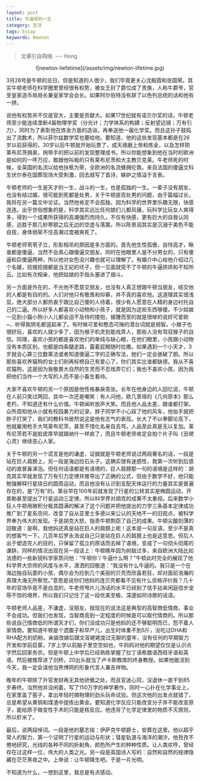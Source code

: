 ```yaml
---
layout: post
title: 牛逼顿的一生
category: 生活
tags: Essay
keywords: Newton
---
```


> 文章引自网络. --- Hong

<center>
![newton-liefetime](/assets/img/newton-lifetime.jpg)
</center>

   
3月28号是牛顿的忌日，但是知道的人很少，我们毕竟更关心沈殿霞和张国荣。其实牛顿老师在科学圈里曾经很有权势，被女王封了爵位成了贵族，人称牛爵爷，官至皇家造币局局长兼皇家学会会长。如果阿尔伯特没有辞了以色列总统的话和他有一拼。  

说他有权势并不仅是官大，主要是贡献大。如果17世纪就有诺贝尔奖的话，牛顿老师至少能连续垄断4届物理学奖（分光计；力学体系的构建；反射望远镜；万有引力），同时为了表彰他在炼金方面的造诣，再奉送他一届化学奖。而且这孙子鼓捣出了流数术，所以菲尔兹数学奖也要给他。要知道，他的这些发现基本都是在26岁以前获得的，30岁以后牛顿就开始玩票了，成天琢磨上帝和炼金，以及怎样把莱布尼茨搞臭，捎带手的把以前的发现整理成书。所以你能想象到他在当时的欧洲是如何的一呼万应，敢跟他叫板的只有莱布尼茨和大主教贝克莱。牛老师死的时候，全英国的名流以给他扶柩为荣，全欧洲的名流蜂拥伦敦。来自法国的傻逼文科生伏尔泰在国葬现场大受刺激，回去就写了首诗，嫉妒之情溢于言表。  

牛顿老师的一生是天才的一生，战斗的一生，也是孤独的一生。一辈子没有朋友，也没有结过婚，很可能到死都是处男，关于牛顿是否处男的问题，由于篇幅过长，我将在另一篇文中论证。当然他肯定不会孤独，因为科学的世界里乐趣无限，快感连连。出乎世俗想象的是，科学其实远比任何娘们儿都风骚，玩科学比玩女人爽得多，得到一个成果所获得的高潮强烈而持久，不仅有快感，更有巨大的自我认同感，远胜于那几秒寒颤之后无边的空虚与落寞。所以陈景润其实是沉溺于美色不能自拔，身体弱架不住高潮过度被爽死了。    
  
牛顿老师茕茕孑立，形影相吊的原因是多方面的。首先他生性孤傲，自恃高才，瞅谁都是傻逼，当然不会真心跟傻逼交朋友。同时在他眼里人是不分男女的，只有傻逼和巨傻逼两种，所以他对女色没兴趣也就可以理解了。有婚介中心给他介绍过几个名媛，拾掇拾掇都是当王妃的坯子，但一见面就受不了牛顿的牛逼烘烘和不知所云。比如有次相亲，他把姑娘的手指头塞进了烟斗。  

另一方面是外在的，不光他不愿意交朋友，也没有人真正想跟牛顿当朋友，结交他的人都是有目的的。人们对他只有敬畏和仰慕，并不真的喜欢他。这道理其实很浅显，绝大部分人都热衷于跟比自己傻的人待着，很少有人愿意在人精的身边衬托自己的二逼。所以好多人都喜欢小动物和小孩子，就是因为这些东西够傻。不少姑娘一见到小猫小狗小人儿都会迫不及待的搂抱，接踵而至的就是很嗲的说好可爱欧~，听得我阴毛都竖起来了。有时候可爱和憨态可掬的潜台词就是弱智。小猴子也很好玩，喜欢的人就少多了，因为猴子机灵到能戏弄人，那些人没有驾驭猴子的自信。同理，喜欢小孩的都是喜欢他们的单纯与缺心眼，在他们眼里，小孩跟小动物没有本质区别，也都是四条腿走路，露着屁眼随时拉撒。如果遇到一个小天才，3岁就会心算三位数乘法或者知道傻逼二字的正确写法，她们一定会骇破了胆。所以那些喜欢养猫狗的女士们别再标榜自己有爱心了，你们其实比谁都缺德。我从不喜欢猫狗，这是因为我敬畏大自然的生灵而不忍戏弄它们；我也不喜欢小孩，因为我把他们当作一个大写的人而不是小畜生看待。  

大家不喜欢牛顿的另一个原因是他性格暴戾乖张。长年在他身边的人回忆说，牛顿在人前只笑过两回，其中一次还是嘲笑：有人问他，欧几里得的《几何原本》那么老朽，不知道还有什么价值。牛顿闻听放声大笑。而且他人品太差，跟谁都打架。众所周知他从小就有校园暴力的记录，胖子同学不小心踩了他的风车，他抬手就把胖子打哭了，我们的教科书居然说这是他有志气的表现。长大了不以拳脚论高下，他就雇用枪手大骂莱布尼茨，甚至不惜化名亲自去骂，人品至此真是无以复加。莱布尼茨若不是脸皮厚早就跟纳什一样疯了，而且牛顿老师肯定会拍个片子叫《丑陋心灵》继续恶心人家。   

关于牛顿的另一个谎言是他的谦虚，证据就是牛顿老师说过两段著名的话，一段是站在巨人肩膀上，另一段是海边捡石头子。这确实很有迷惑性，我第一次听到后感动的直冒鼻涕泡。但任何话语都是有语境的，巨人肩膀那一句的语境是这样的：胡克其实早就发现了万有引力定律并推导出了正确的公式，但由于数学不好，他只能勉强解释行星绕日的圆周运动，而且他没有认识到支配天体运行的力量其实是普遍存在的，是“万有”的。第谷早在100年前就发现了行星的公转其实是椭圆运动，开普勒甚至提出了行星运动三定律。所以科学界对胡克的成果不太重视。后来数学小狂人牛顿用微积分极其圆满的解决了这个问题并把他提出的力学三条基本定律成功推广到了星系空间，改变了自从亚里士多德以来公认的天地不一的旧观点，被科学界奉为伟大的发现。于是胡克大怒，指责牛顿剽窃了自己的成果。牛顿尖酸刻薄的回敬道：是啊，我他妈还真是站在巨人的肩膀上呢！这本是一句反语，至少不是真的想客气一下。几百年后罗永浩说自己只是站在巨人的肩膀上也是这意思。但后人出于塑造完人的目的，只保留了孤立的原话而去掉了语境，变成了一句彻头彻尾的谦辞。同样的情况出现在另一段话上：牛顿晚年因为树敌过多，来自欧洲大陆比如法德的一些新锐科学家质问他：“牛顿你丫牛逼什么啊？”牛顿此时完全的展现了他科学界大宗师的风度与水平，潇洒的回敬道：“我没有什么牛逼的。我只是一个在海边独自玩耍的小孩，偶尔会为捡到几个美丽的贝壳而欣喜若狂，却对面前浩瀚的真理大海无所察觉。”意思是说你们他妈的连贝壳都看不见有什么资格评价我？几十年的官场毕竟不是白混的，牛老师甩片儿汤话的水平已经到了信手拈来闲庭信步宠辱不惊的境界，所以我们只记住了这一段优美至极、深邃如同诗歌的话语。  

牛顿老师人品差，不谦虚，没朋友，按现在的说法这是典型的高智商低情商，事业不会成功。但我们也发现，当智商高到一定程度的时候是可以取代情商的。所以那些说自己情商低的所谓天才们，你们没成功只是他妈的还不够聪明而已，怨不着人家情商。要知道牛顿是个遗腹子和早产儿，出生时体重不到5斤，没吃过DHA和RHA配方的奶粉。亲娘改嫁后跟文盲姥姥度过无聊的童年，没有任何的早期智力开发和学前启蒙，7岁上学以前脑子里空空如也，牛妈妈对他的期望仅仅是认识点字然后回家务农。但是牛顿上中学后已经熟练掌握了拉丁语希腊语西班牙语和英语，然后被推荐进了剑桥，20出头就当了卢卡斯教席的终身教授。如果他能活到今天，我一定会请他当熊博网的形象代言人兼吉祥物。  

晚年的牛顿除了升官发财再无其他骄傲之处，而且官迷心窍，没退休一直干到85岁寿终。当然他并没闲着，写了150万字的神学著作，同时一心扑在化学事业上，在家里盖了窑子，拿出年轻时搞物理的劲头玩命试验。但这次他的出发点就错了，总是希望从黄铜和煤渣中提炼出黄金。要知道化学反应只能改变分子并不能改变原子，能给原子做变性手术的只能是核反应。他违背了化学定律里的物质不灭原则，所以虾米了。  

最后，说两段悼词。一段是他的墓志铭：伊萨克牛顿爵士，安葬在这里。他以超乎常人的智力，第一个证明了行星的运动与形状；彗星轨道与海洋的潮汐。他孜孜不倦地研究，光线的各种不同的折射角，颜色所产生的种种性质。让人类欢呼，曾经存在过这样一位，伟大的人类之光。另一段是英国诗人写的：自然和自然的规律隐藏在茫茫黑夜之中。上帝说：让牛顿降生吧。于是一片光明。  

不知道为什么，一想到这里，我总是有点感动。


